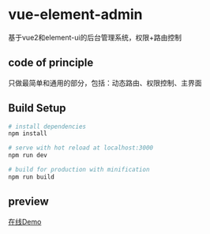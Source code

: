 # vue-element-admin
基于vue2和element-ui的后台管理系统，权限+路由控制

## code of principle
只做最简单和通用的部分，包括：动态路由、权限控制、主界面

## Build Setup
``` bash
# install dependencies
npm install

# serve with hot reload at localhost:3000
npm run dev

# build for production with minification
npm run build
```

## preview
[在线Demo](https://yangyuji.github.io/vue-element-admin/)